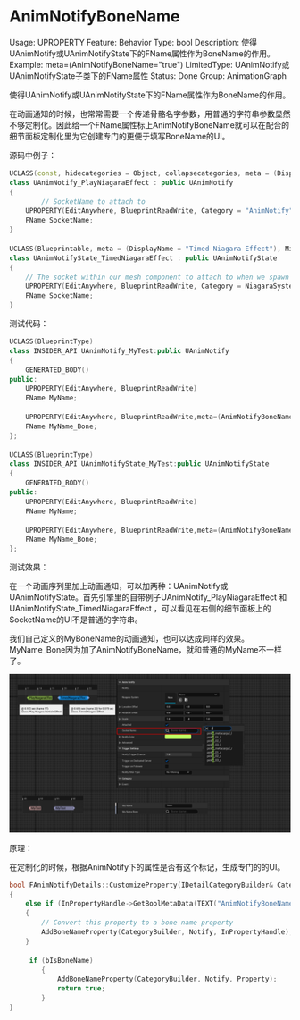 # AnimNotifyBoneName

Usage: UPROPERTY
Feature: Behavior
Type: bool
Description: 使得UAnimNotify或UAnimNotifyState下的FName属性作为BoneName的作用。
Example: meta=(AnimNotifyBoneName="true")
LimitedType: UAnimNotify或UAnimNotifyState子类下的FName属性
Status: Done
Group: AnimationGraph

使得UAnimNotify或UAnimNotifyState下的FName属性作为BoneName的作用。

在动画通知的时候，也常常需要一个传递骨骼名字参数，用普通的字符串参数显然不够定制化。因此给一个FName属性标上AnimNotifyBoneName就可以在配合的细节面板定制化里为它创建专门的更便于填写BoneName的UI。

源码中例子：

```cpp
UCLASS(const, hidecategories = Object, collapsecategories, meta = (DisplayName = "Play Niagara Particle Effect"), MinimalAPI)
class UAnimNotify_PlayNiagaraEffect : public UAnimNotify
{
		// SocketName to attach to
	UPROPERTY(EditAnywhere, BlueprintReadWrite, Category = "AnimNotify", meta = (AnimNotifyBoneName = "true"))
	FName SocketName;
}

UCLASS(Blueprintable, meta = (DisplayName = "Timed Niagara Effect"), MinimalAPI)
class UAnimNotifyState_TimedNiagaraEffect : public UAnimNotifyState
{
	// The socket within our mesh component to attach to when we spawn the Niagara component
	UPROPERTY(EditAnywhere, BlueprintReadWrite, Category = NiagaraSystem, meta = (ToolTip = "The socket or bone to attach the system to", AnimNotifyBoneName = "true"))
	FName SocketName;
}
```

测试代码：

```cpp
UCLASS(BlueprintType)
class INSIDER_API UAnimNotify_MyTest:public UAnimNotify
{
	GENERATED_BODY()
public:
	UPROPERTY(EditAnywhere, BlueprintReadWrite)
	FName MyName;

	UPROPERTY(EditAnywhere, BlueprintReadWrite,meta=(AnimNotifyBoneName="true"))
	FName MyName_Bone;
};

UCLASS(BlueprintType)
class INSIDER_API UAnimNotifyState_MyTest:public UAnimNotifyState
{
	GENERATED_BODY()
public:
	UPROPERTY(EditAnywhere, BlueprintReadWrite)
	FName MyName;

	UPROPERTY(EditAnywhere, BlueprintReadWrite,meta=(AnimNotifyBoneName="true"))
	FName MyName_Bone;
};
```

测试效果：

在一个动画序列里加上动画通知，可以加两种：UAnimNotify或UAnimNotifyState。首先引擎里的自带例子UAnimNotify_PlayNiagaraEffect 和UAnimNotifyState_TimedNiagaraEffect ，可以看见在右侧的细节面板上的SocketName的UI不是普通的字符串。

我们自己定义的MyBoneName的动画通知，也可以达成同样的效果。MyName_Bone因为加了AnimNotifyBoneName，就和普通的MyName不一样了。

![Untitled](AnimNotifyBoneName/Untitled.png)

原理：

在定制化的时候，根据AnimNotify下的属性是否有这个标记，生成专门的的UI。

```cpp
bool FAnimNotifyDetails::CustomizeProperty(IDetailCategoryBuilder& CategoryBuilder, UObject* Notify, TSharedPtr<IPropertyHandle> Property)
{
	else if (InPropertyHandle->GetBoolMetaData(TEXT("AnimNotifyBoneName")))
	{
		// Convert this property to a bone name property
		AddBoneNameProperty(CategoryBuilder, Notify, InPropertyHandle);
	}
	
	 if (bIsBoneName)
		{
			AddBoneNameProperty(CategoryBuilder, Notify, Property);
			return true;
		}
}
```